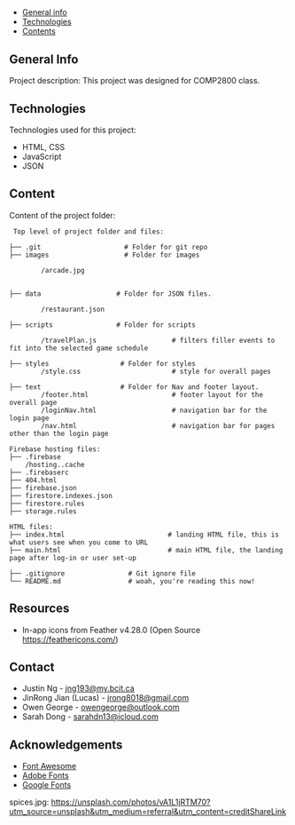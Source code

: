 ## 
* [General info](#general-info)
* [Technologies](#technologies)
* [Contents](#content)

## General Info
Project description:
This project was designed for COMP2800 class.
	
## Technologies
Technologies used for this project:
* HTML, CSS
* JavaScript
* JSON
	
## Content
Content of the project folder:

```
 Top level of project folder and files: 

├── .git                     # Folder for git repo
├── images                   # Folder for images

        /arcade.jpg


├── data                   # Folder for JSON files.
 
        /restaurant.json
        
├── scripts                # Folder for scripts
       
        /travelPlan.js                   # filters filler events to fit into the selected game schedule

├── styles                  # Folder for styles
        /style.css                       # style for overall pages    

├── text                    # Folder for Nav and footer layout.
        /footer.html                     # footer layout for the overall page
        /loginNav.html                   # navigation bar for the login page
        /nav.html                        # navigation bar for pages other than the login page

Firebase hosting files: 
├── .firebase
	/hosting..cache
├── .firebaserc
├── 404.html
├── firebase.json
├── firestore.indexes.json
├── firestore.rules
├── storage.rules

HTML files: 
├── index.html                          # landing HTML file, this is what users see when you come to URL
├── main.html                           # main HTML file, the landing page after log-in or user set-up

├── .gitignore                # Git ignore file
└── README.md                 # woah, you're reading this now!
```

## Resources
- In-app icons from Feather v4.28.0 (Open Source https://feathericons.com/)


## Contact 
* Justin Ng - jng193@my.bcit.ca
* JinRong Jian (Lucas) - jrong8018@gmail.com
* Owen George - owengeorge@outlook.com
* Sarah Dong - sarahdn13@icloud.com


## Acknowledgements 
* <a href="https://fontawesome.com/">Font Awesome</a>
* <a href="https://fonts.adobe.com/">Adobe Fonts</a> 
* <a href="https://fonts.google.com/">Google Fonts</a>

spices.jpg: https://unsplash.com/photos/vA1L1jRTM70?utm_source=unsplash&utm_medium=referral&utm_content=creditShareLink